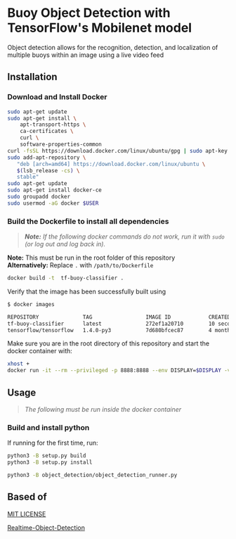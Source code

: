 # Buoy Object Detection with TensorFlow's Mobilenet model
Object detection allows for the recognition, detection, and localization of multiple buoys within an image using a live video feed 

## Installation

### Download and Install Docker
```bash
sudo apt-get update
sudo apt-get install \
    apt-transport-https \
    ca-certificates \
    curl \
    software-properties-common
curl -fsSL https://download.docker.com/linux/ubuntu/gpg | sudo apt-key add -
sudo add-apt-repository \
   "deb [arch=amd64] https://download.docker.com/linux/ubuntu \
   $(lsb_release -cs) \
   stable"
sudo apt-get update
sudo apt-get install docker-ce
sudo groupadd docker
sudo usermod -aG docker $USER
```

### Build the Dockerfile to install all dependencies
>_**Note:** If the following docker commands do not work, run it with `sudo` (or log out and log back in)._

**Note:** This must be run in the root folder of this repository  
**Alternatively:** Replace `.` with `/path/to/Dockerfile`
```bash
docker build -t  tf-buoy-classifier .
```

Verify that the image has been successfully built using

```bash
$ docker images

REPOSITORY              TAG                 IMAGE ID            CREATED             SIZE
tf-buoy-classifier      latest              272ef1a20710        10 seconds ago      2.54GB
tensorflow/tensorflow   1.4.0-py3           7d680bfcec87        4 months ago        1.25GB
```

Make sure you are in the root directory of this repository and start the docker container with:

```bash
xhost +
docker run -it --rm --privileged -p 8888:8888 --env DISPLAY=$DISPLAY -v /dev/video0:/dev/video0 --volume="/tmp/.X11-unix:/tmp/.X11-unix:rw" -v $(pwd):/home/TF tf-buoy-classifier:latest
```

## Usage
>_The following must be run inside the docker container_

### Build and install python
If running for the first time, run:

```bash
python3 -B setup.py build
python3 -B setup.py install
```

```bash
python3 -B object_detection/object_detection_runner.py
```

## Based of

[MIT LICENSE](LICENSE)


[Realtime-Object-Detection](https://github.com/GustavZ/realtime_object_detection)